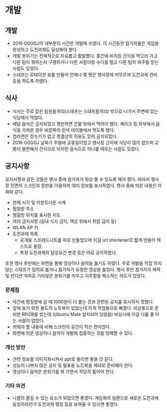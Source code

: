 # 개발

## 개발

* 2016 GGGGJ의 대부분의 시간은 개발에 쓰였다. 이 시간동안 참가자들은 게임을 완성하고 도전과제도 달성해야 했다.
* 개발 분위기는 전체적으로 자유롭고 활발했다. 중간에 비치된 간식을 먹으러 가고 다른 팀이 뭐하는지 구경하거나 다른 사람이랑 수다를 떨고 다른 팀의 외주를 받는 사람도 있었다.
* 스태프는 로테이션 표를 만들어 언제나 몇 명은 행사장에 머무르며 도전과제 관리 등을 하도록 하였다.

## 식사

* 식사는 주로 같은 팀원들끼리(스태프는 스태프들끼리) 밖으로 나가서 주변에 있는 식당에서 먹었다.
* 배달 음식은 금지되었고 웬만하면 건물 밖에서 먹어야 했다. 케이크 등 외부에서 음식을 가져온 경우 바깥쪽의 흰색 테이블에서 먹도록 했다.
* 컵라면은 정수기가 없고 청결상의 이유도 있어 금지되었다.
* 2016 GGGGJ 날짜가 주말에 공휴일이었고 행사장 근처에 식당이 많이 없으며 교통이 불편해서 간식으로 비치한 음식으로 끼니를 때우는 사람도 있었다.

## 공지사항

공지사항과 같은 것들은 행사 중에 참가자가 항상 볼 수 있도록 해야 했다.
따라서 행사장 전면의 스크린과 칠판을 이용하여 여러 정보를 표시하였다.
행사 중에 띄운 내용은 아래와 같다.

* 현재 시각 및 카운트다운 시계
* 찜질방 주소
* 찜질방 위치를 표시한 지도
* 여러 금지사항 (실내 식사 금지, 책상 위에서 취침 금지 등)
* WLAN AP 키
* 도전과제 목록
    * 공개용 스프레드시트를 따로 만들었으며 이걸 url shortener로 짧게 만들어 텍스트로 올렸.
    * 특정 도전과제의 달성요건 변경 등은 따로 공지하였다.

또한 행사 후반에는 화면을 통해 영상이나 음악을 틀기도 하였다.
주로 개발을 직접 하지 않는 스태프가 임의로 틀거나 참가자가 요청한 영상을 틀었다.
행사 후반 참가자의 체력 및 컨디션 저하로 가라않은 분위기를 띄우고 지루함을 해소하는 의도가 있었다.

### 문제점

* 야간에 찜질방에 갈 때 1000원이 더 붙는 것과 관련된 공지를 표시하지 못했다.
* 앞에 놓기 위한 용도의 노트북이 있었는데 이게 작업용으로 빠졌다. 비상용으로 준비한 RPi2B를 썼는데 (Ubuntu Mate 설치되어 있었음) 비상시에 이걸 다룰 줄 아는 사람이 없었다.
* 띄워야 할 내용에 비해 스크린의 공간이 적은 편이었다.
* 화면에 띄운 영상이나 음악이 개발에 집중하는 것을 방해할 수 있다.

### 개선 방안

* 관련 정보를 이미지화시켜서 ppt로 돌리면 좋을 것 같다.
* 성능이 나쁘지 않은 공지 및 발표용 노트북을 제대로 준비해야 한다.
* 영상이나 음악은 분위기를 봐 가면서 적당히 틀어야 한다.

### 기타 의견

* 나름의 즐길 수 있는 요소가 되었으면 좋겠다. 게임화의 일환으로 새로운 도전과제 달성자라던가 도전과제 랭킹 등을 보여줄 수 있으면 좋겠다.
